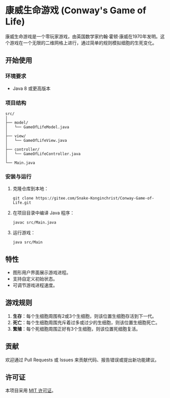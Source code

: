 # 康威生命游戏 (Conway's Game of Life)

康威生命游戏是一个零玩家游戏，由英国数学家约翰·霍顿·康威在1970年发明。这个游戏在一个无限的二维网格上进行，通过简单的规则模拟细胞的生死变化。

## 开始使用

### 环境要求

- Java 8 或更高版本

### 项目结构

```
src/
│
├── model/
│   └── GameOfLifeModel.java
│
├── view/
│   └── GameOfLifeView.java
│
├── controller/
│   └── GameOfLifeController.java
│
└── Main.java
```
### 安装与运行

1. 克隆仓库到本地：

   ```
   git clone https://gitee.com/Snake-Konginchrist/Conway-Game-of-Life.git
   ```

2. 在项目目录中编译 Java 程序：

   ```
   javac src/Main.java
   ```

3. 运行游戏：

   ```
   java src/Main
   ```

## 特性

- 图形用户界面展示游戏进程。
- 支持自定义初始状态。
- 可调节游戏进程速度。

## 游戏规则

1. **生存**：每个生细胞周围有2或3个生细胞，则该位置生细胞存活到下一代。
2. **死亡**：每个生细胞周围充斥着过多或过少的生细胞，则该位置生细胞死亡。
3. **繁殖**：每个死细胞周围正好有3个生细胞，则该位置死细胞复活。

## 贡献

欢迎通过 Pull Requests 或 Issues 来贡献代码、报告错误或提出新功能建议。

## 许可证

本项目采用 [MIT 许可证](LICENSE)。
